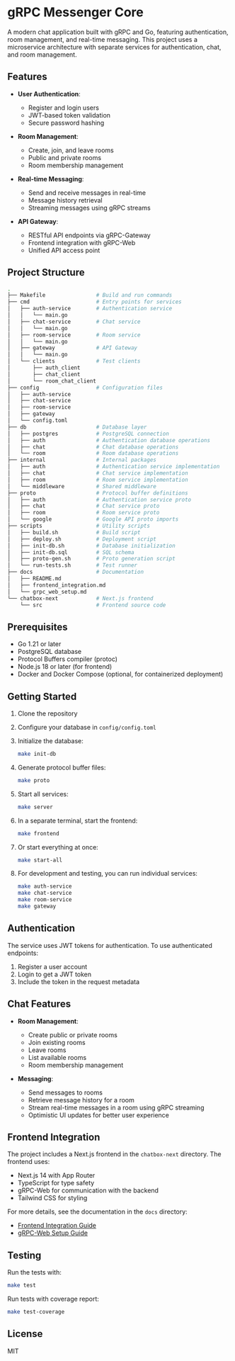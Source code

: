 # gRPC Messenger Core

A modern chat application built with gRPC and Go, featuring authentication, room management, and real-time messaging. This project uses a microservice architecture with separate services for authentication, chat, and room management.

## Features

- **User Authentication**:
  - Register and login users
  - JWT-based token validation
  - Secure password hashing

- **Room Management**:
  - Create, join, and leave rooms
  - Public and private rooms
  - Room membership management

- **Real-time Messaging**:
  - Send and receive messages in real-time
  - Message history retrieval
  - Streaming messages using gRPC streams

- **API Gateway**:
  - RESTful API endpoints via gRPC-Gateway
  - Frontend integration with gRPC-Web
  - Unified API access point

## Project Structure

```bash
.
├── Makefile                # Build and run commands
├── cmd                     # Entry points for services
│   ├── auth-service        # Authentication service
│   │   └── main.go
│   ├── chat-service        # Chat service
│   │   └── main.go
│   ├── room-service        # Room service
│   │   └── main.go
│   ├── gateway             # API Gateway
│   │   └── main.go
│   └── clients             # Test clients
│       ├── auth_client
│       ├── chat_client
│       └── room_chat_client
├── config                  # Configuration files
│   ├── auth-service
│   ├── chat-service
│   ├── room-service
│   ├── gateway
│   └── config.toml
├── db                      # Database layer
│   ├── postgres            # PostgreSQL connection
│   ├── auth                # Authentication database operations
│   ├── chat                # Chat database operations
│   └── room                # Room database operations
├── internal                # Internal packages
│   ├── auth                # Authentication service implementation
│   ├── chat                # Chat service implementation
│   ├── room                # Room service implementation
│   └── middleware          # Shared middleware
├── proto                   # Protocol buffer definitions
│   ├── auth                # Authentication service proto
│   ├── chat                # Chat service proto
│   ├── room                # Room service proto
│   └── google              # Google API proto imports
├── scripts                 # Utility scripts
│   ├── build.sh            # Build script
│   ├── deploy.sh           # Deployment script
│   ├── init-db.sh          # Database initialization
│   ├── init-db.sql         # SQL schema
│   ├── proto-gen.sh        # Proto generation script
│   └── run-tests.sh        # Test runner
├── docs                    # Documentation
│   ├── README.md
│   ├── frontend_integration.md
│   └── grpc_web_setup.md
└── chatbox-next            # Next.js frontend
    └── src                 # Frontend source code
```

## Prerequisites

- Go 1.21 or later
- PostgreSQL database
- Protocol Buffers compiler (protoc)
- Node.js 18 or later (for frontend)
- Docker and Docker Compose (optional, for containerized deployment)

## Getting Started

1. Clone the repository
2. Configure your database in `config/config.toml`
3. Initialize the database:

   ```bash
   make init-db
   ```

4. Generate protocol buffer files:

   ```bash
   make proto
   ```

5. Start all services:

   ```bash
   make server
   ```

6. In a separate terminal, start the frontend:

   ```bash
   make frontend
   ```

7. Or start everything at once:

   ```bash
   make start-all
   ```

8. For development and testing, you can run individual services:

   ```bash
   make auth-service
   make chat-service
   make room-service
   make gateway
   ```

## Authentication

The service uses JWT tokens for authentication. To use authenticated endpoints:

1. Register a user account
2. Login to get a JWT token
3. Include the token in the request metadata

## Chat Features

- **Room Management**:
  - Create public or private rooms
  - Join existing rooms
  - Leave rooms
  - List available rooms
  - Room membership management

- **Messaging**:
  - Send messages to rooms
  - Retrieve message history for a room
  - Stream real-time messages in a room using gRPC streaming
  - Optimistic UI updates for better user experience

## Frontend Integration

The project includes a Next.js frontend in the `chatbox-next` directory. The frontend uses:

- Next.js 14 with App Router
- TypeScript for type safety
- gRPC-Web for communication with the backend
- Tailwind CSS for styling

For more details, see the documentation in the `docs` directory:

- [Frontend Integration Guide](docs/frontend_integration.md)
- [gRPC-Web Setup Guide](docs/grpc_web_setup.md)

## Testing

Run the tests with:

```bash
make test
```

Run tests with coverage report:

```bash
make test-coverage
```

## License

MIT
